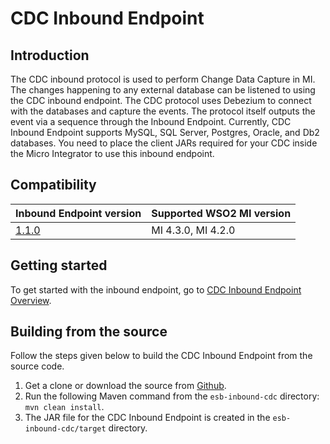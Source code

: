 # CDC Inbound Endpoint

## Introduction

The CDC inbound protocol is used to perform Change Data Capture in MI. The changes happening to any external database can be listened to using the CDC inbound endpoint. The CDC protocol uses Debezium to connect with the databases and capture the events. The protocol itself outputs the event via a sequence through the Inbound Endpoint. Currently, CDC Inbound Endpoint supports MySQL, SQL Server, Postgres, Oracle, and Db2 databases. You need to place the client JARs required for your CDC inside the Micro Integrator to use this inbound endpoint.

## Compatibility

| Inbound Endpoint version                                                        | Supported WSO2 MI version |
|---------------------------------------------------------------------------------|---------------------------|
| [1.1.0](https://github.com/wso2-extensions/esb-inbound-cdc/releases/tag/v1.1.0) | MI 4.3.0, MI 4.2.0        |

## Getting started

To get started with the inbound endpoint, go to [CDC Inbound Endpoint Overview](https://mi.docs.wso2.com/en/latest/reference/connectors/cdc-inbound-endpoint/cdc-inbound-endpoint-overview/).

## Building from the source

Follow the steps given below to build the CDC Inbound Endpoint from the source code.

1. Get a clone or download the source from [Github](https://github.com/wso2-extensions/esb-inbound-cdc).
2. Run the following Maven command from the `esb-inbound-cdc` directory: `mvn clean install`.
3. The JAR file for the CDC Inbound Endpoint is created in the `esb-inbound-cdc/target` directory.
